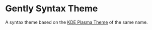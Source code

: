 # Gently Syntax Theme

A syntax theme based on the [KDE Plasma Theme](https://store.kde.org/p/1293160/) of the same name.
